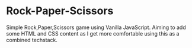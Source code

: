 # Rock-Paper-Scissors
Simple Rock,Paper,Scissors game using Vanilla JavaScript. Aiming to add some HTML and CSS content as I get more comfortable using this as a combined techstack.
